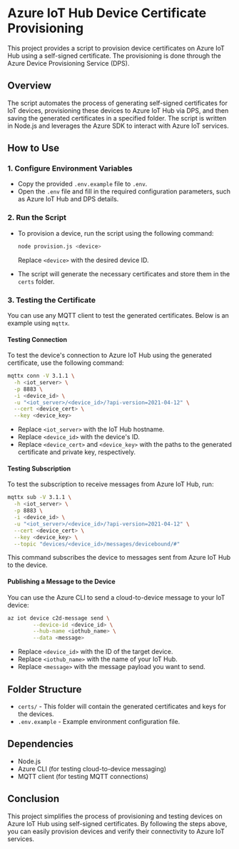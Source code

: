 # Azure IoT Hub Device Certificate Provisioning

This project provides a script to provision device certificates on Azure IoT Hub using a self-signed certificate. The provisioning is done through the Azure Device Provisioning Service (DPS). 

## Overview

The script automates the process of generating self-signed certificates for IoT devices, provisioning these devices to Azure IoT Hub via DPS, and then saving the generated certificates in a specified folder. The script is written in Node.js and leverages the Azure SDK to interact with Azure IoT services.

## How to Use

### 1. Configure Environment Variables
- Copy the provided `.env.example` file to `.env`.
- Open the `.env` file and fill in the required configuration parameters, such as Azure IoT Hub and DPS details.

### 2. Run the Script
- To provision a device, run the script using the following command:

  ```bash
  node provision.js <device>
  ```

  Replace `<device>` with the desired device ID.

- The script will generate the necessary certificates and store them in the `certs` folder.

### 3. Testing the Certificate

You can use any MQTT client to test the generated certificates. Below is an example using `mqttx`.

#### Testing Connection
To test the device's connection to Azure IoT Hub using the generated certificate, use the following command:

```bash
mqttx conn -V 3.1.1 \
  -h <iot_server> \
  -p 8883 \
  -i <device_id> \
  -u "<iot_server>/<device_id>/?api-version=2021-04-12" \
  --cert <device_cert> \
  --key <device_key>
```

- Replace `<iot_server>` with the IoT Hub hostname.
- Replace `<device_id>` with the device's ID.
- Replace `<device_cert>` and `<device_key>` with the paths to the generated certificate and private key, respectively.

#### Testing Subscription
To test the subscription to receive messages from Azure IoT Hub, run:

```bash
mqttx sub -V 3.1.1 \
  -h <iot_server> \
  -p 8883 \
  -i <device_id> \
  -u "<iot_server>/<device_id>/?api-version=2021-04-12" \
  --cert <device_cert> \
  --key <device_key> \
  --topic "devices/<device_id>/messages/devicebound/#"
```

This command subscribes the device to messages sent from Azure IoT Hub to the device.

#### Publishing a Message to the Device
You can use the Azure CLI to send a cloud-to-device message to your IoT device:

```bash
az iot device c2d-message send \
        --device-id <device_id> \
        --hub-name <iothub_name> \
        --data <message>
```

- Replace `<device_id>` with the ID of the target device.
- Replace `<iothub_name>` with the name of your IoT Hub.
- Replace `<message>` with the message payload you want to send.

## Folder Structure

- `certs/` - This folder will contain the generated certificates and keys for the devices.
- `.env.example` - Example environment configuration file.

## Dependencies

- Node.js
- Azure CLI (for testing cloud-to-device messaging)
- MQTT client (for testing MQTT connections)

## Conclusion

This project simplifies the process of provisioning and testing devices on Azure IoT Hub using self-signed certificates. By following the steps above, you can easily provision devices and verify their connectivity to Azure IoT services.